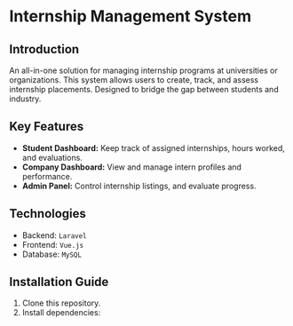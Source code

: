 # Internship Management System

## Introduction
An all-in-one solution for managing internship programs at universities or organizations. This system allows users to create, track, and assess internship placements. Designed to bridge the gap between students and industry.

## Key Features
- **Student Dashboard:** Keep track of assigned internships, hours worked, and evaluations.
- **Company Dashboard:** View and manage intern profiles and performance.
- **Admin Panel:** Control internship listings, and evaluate progress.

## Technologies
- Backend: `Laravel`
- Frontend: `Vue.js`
- Database: `MySQL`

## Installation Guide
1. Clone this repository.
2. Install dependencies:
